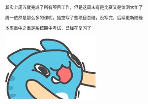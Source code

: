 其实上周五就完成了所有项目工作，但是这周末有是比赛又是体测太忙了

周一依然是那么多的课呢，抽空写了些项目总结，没写完，后续更新随缘

本周重中之重是系统期中考试，已经在复习了

![1](1.gif)